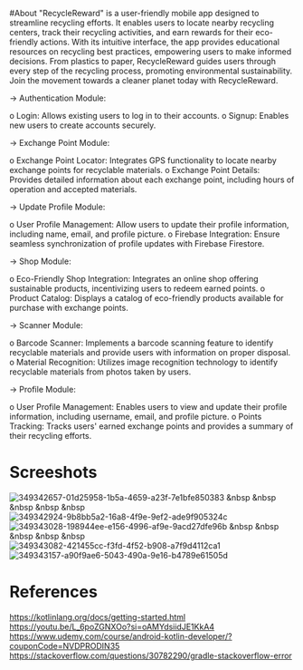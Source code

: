 #About 
"RecycleReward" is a user-friendly mobile app designed to streamline recycling efforts. It enables users to locate nearby recycling centers, track their recycling activities, and earn rewards for their eco-friendly actions. With its intuitive interface, the app provides educational resources on recycling best practices, empowering users to make informed decisions. From plastics to paper, RecycleReward guides users through every step of the recycling process, promoting environmental sustainability. Join the movement towards a cleaner planet today with RecycleReward.

-> Authentication Module:

o	Login: Allows existing users to log in to their accounts.
o	Signup: Enables new users to create accounts securely.

->	Exchange Point Module:

o	Exchange Point Locator: Integrates GPS functionality to locate nearby exchange points for recyclable materials. 
o	Exchange Point Details: Provides detailed information about each exchange point, including hours of operation and accepted materials.

->	Update Profile Module:

o	User Profile Management: Allow users to update their profile information, including name, email, and profile picture.
o	Firebase Integration: Ensure seamless synchronization of profile updates with Firebase Firestore.

-> Shop Module:

o	Eco-Friendly Shop Integration: Integrates an online shop offering sustainable products, incentivizing users to redeem earned points. 
o	Product Catalog: Displays a catalog of eco-friendly products available for purchase with exchange points.

-> Scanner Module:

o	Barcode Scanner: Implements a barcode scanning feature to identify recyclable materials and provide users with information on proper disposal.
o	Material Recognition: Utilizes image recognition technology to identify recyclable materials from photos taken by users.

-> Profile Module:

o	User Profile Management: Enables users to view and update their profile information, including username, email, and profile picture. 
o	Points Tracking: Tracks users' earned exchange points and provides a summary of their recycling efforts.      


# Screeshots
![349342657-01d25958-1b5a-4659-a23f-7e1bfe850383](https://github.com/user-attachments/assets/f6392cdd-14f1-42cc-b118-e107001b91fd) &nbsp &nbsp &nbsp &nbsp &nbsp ![349342924-9b8bb5a2-16a8-4f9e-9ef2-ade9f905324c](https://github.com/user-attachments/assets/a7e5ef5b-c021-4e2b-ab01-eba4e765109c)
![349343028-198944ee-e156-4996-af9e-9acd27dfe96b](https://github.com/user-attachments/assets/88d6ee0e-c3a5-4b5c-a2c0-8f87b84b4783)  &nbsp &nbsp &nbsp &nbsp &nbsp ![349343082-421455cc-f3fd-4f52-b908-a7f9d4112ca1](https://github.com/user-attachments/assets/bb35261c-689f-4715-8fe3-621034aa12ab)
![349343157-a90f9ae6-5043-490a-9e16-b4789e61505d](https://github.com/user-attachments/assets/f1623c4f-e381-480b-a5f4-38c045f87edf)

# References

https://kotlinlang.org/docs/getting-started.html
https://youtu.be/L_6poZGNXOo?si=oAMYdsiidJE1KkA4
https://www.udemy.com/course/android-kotlin-developer/?couponCode=NVDPRODIN35
https://stackoverflow.com/questions/30782290/gradle-stackoverflow-error
